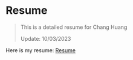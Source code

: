 # Resume
> This is a detailed resume for Chang Huang
>
> Update: 10/03/2023

Here is my resume:
[Resume](Resume/CV.pdf)
 